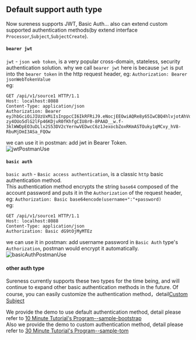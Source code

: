 ## Default support auth type    

Now sureness supports JWT, Basic Auth... also can extend custom supported authentication methods(by extend interface `Processor`,`Subject`,`SubjectCreate`).   

#### `bearer jwt`  
`jwt` - `json web token`, is a very popular cross-domain, stateless, security authentication solution. 
why we call `bearer jwt` here is because `jwt` is put into the `bearer token` in the http request header, eg: `Authorization: Bearer jsonWebTokenValue`  
eg: 
```
GET /api/v1/source1 HTTP/1.1
Host: localhost:8088
Content-Type: application/json
Authorization: Bearer eyJhbGciOiJIUzUxMiIsInppcCI6IkRFRiJ9.eNocjEEOwiAQRe8y65IwCBQ4hlvjotAhVqs1DBoT492l7F5e_vtfuNYFAliUPs3aCrIuCW1nFDHlUaBVqJOLJpkIA_ArtnHd7o0X5s43egim8qayy6lCQOOUd15JHIA-zy4OUo5dlG2lFp46KDjvR0fKhfgCIU8r0-8PAAD__w.f-3klWWDpEO3uDLlx2S53DV2cYernwVEDwcC6z1JexocbZoxRKmASTOuky1qMCxy_hV8-RbuMjDmI3ASa_FQOw
```  

we can use it in postman: add jwt in Bearer Token.  
![jwtPostmanUse](_images/jwtPostmanUse.png)  

#### `basic auth`  
`basic auth` - `Basic access authentication`, is a classic `http` basic authentication method.  
This authentication method encrypts the string `base64` composed of the account password and puts it in the `Authorization` of the request header, eg: `Authorization: Basic base64encode(username+":"+password)`  
eg:  
```
GET /api/v1/source1 HTTP/1.1
Host: localhost:8088
Content-Type: application/json
Authorization: Basic dG9tOjMyMTEz
```  

we can use it in postman: add username password in `Basic Auth` type's `Authorization`, postman would encrypt it automatically.  
![basicAuthPostmanUse](_images/basicAuthPostmanUse.png)  

#### other auth type   
Sureness currently supports these two types for the time being, and will continue to expand other basic authentication methods in the future.
Of course, you can easily customize the authentication method，detail[Custom Subject](en/custom-subject.md)    

We provide the demo to use default authentication method, detail please refer to  [10 Minute Tutorial's Program--sample-bootstrap](en/sample-bootstrap.md)     
Also we provide the demo to custom authentication method, detail please refer to  [30 Minute Tutorial's Program--sample-tom](en/sample-tom.md)     
    

